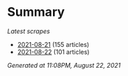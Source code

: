 # Summary
*Latest scrapes*
* [2021-08-21](https://github.com/nuuuwan/news_lk/blob/data/news_lk.2021-08-21.json) (155 articles)
* [2021-08-22](https://github.com/nuuuwan/news_lk/blob/data/news_lk.2021-08-22.json) (101 articles)

*Generated at 11:08PM, August 22, 2021*